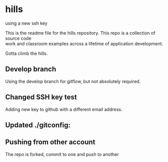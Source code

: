 # hills

using a new ssh key

This is the readme file for the hills repository. This repo is a collection of source code  
work and classroom examples across a lifetime of application development.

Gotta climb the hills.

## Develop branch

Using the develop branch for gitflow, but not absolutely required.

## Changed SSH key test

Adding new key to github with a different email address.

## Updated ./gitconfig:

## Pushing from other account

The repo is forked, commit to one and push to another

